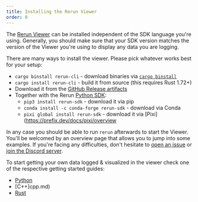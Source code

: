 ```yaml
---
title: Installing the Rerun Viewer
order: 0
---
```


The [Rerun Viewer](../reference/viewer/overview.md) can be installed independent of the SDK language you're using.
Generally, you should make sure that your SDK version matches the version of the Viewer you're using to display any data you are logging.

There are many ways to install the viewer. Please pick whatever works best for your setup:

* `cargo binstall rerun-cli` - download binaries via [`cargo binstall`](https://github.com/cargo-bins/cargo-binstall)
* `cargo install rerun-cli` - build it from source (this requires Rust 1.72+)
* Download it from the [GitHub Release artifacts](https://github.com/rerun-io/rerun/releases/latest/)
* Together with the Rerun [Python SDK](python.md):
  * `pip3 install rerun-sdk` - download it via pip
  * `conda install -c conda-forge rerun-sdk` - download via Conda
  * `pixi global install rerun-sdk` - download it via [Pixi](https://prefix.dev/docs/pixi/overview

In any case you should be able to run `rerun` afterwards to start the Viewer.
You'll be welcomed by an overview page that allows you to jump into some examples.
If you're facing any difficulties, don't hesitate to [open an issue](https://github.com/rerun-io/rerun/issues/new/choose) or [join the Discord server](https://discord.gg/PXtCgFBSmH).


To start getting your own data logged & visualized in the viewer check one of the respective getting started guides:
* [Python](python.md)
* [C++]cpp.md)
* [Rust](python.md)
